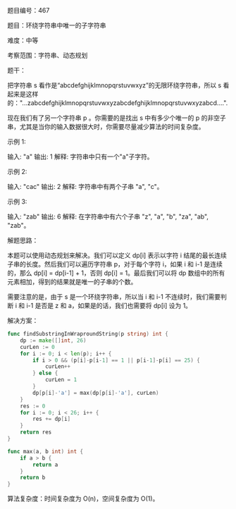 题目编号：467

题目：环绕字符串中唯一的子字符串

难度：中等

考察范围：字符串、动态规划

题干：

把字符串 s 看作是“abcdefghijklmnopqrstuvwxyz”的无限环绕字符串，所以 s 看起来是这样的："...zabcdefghijklmnopqrstuvwxyzabcdefghijklmnopqrstuvwxyzabcd....". 

现在我们有了另一个字符串 p 。你需要的是找出 s 中有多少个唯一的 p 的非空子串，尤其是当你的输入数据很大时，你需要尽量减少算法的时间复杂度。

示例 1:

输入: "a"
输出: 1
解释: 字符串中只有一个"a"子字符。

示例 2:

输入: "cac"
输出: 2
解释: 字符串中有两个子串 "a", "c"。

示例 3:

输入: "zab"
输出: 6
解释: 在字符串中有六个子串 "z", "a", "b", "za", "ab", "zab"。

解题思路：

本题可以使用动态规划来解决。我们可以定义 dp[i] 表示以字符 i 结尾的最长连续子串的长度。然后我们可以遍历字符串 p，对于每个字符 i，如果 i 和 i-1 是连续的，那么 dp[i] = dp[i-1] + 1，否则 dp[i] = 1。最后我们可以将 dp 数组中的所有元素相加，得到的结果就是唯一的子串的个数。

需要注意的是，由于 s 是一个环绕字符串，所以当 i 和 i-1 不连续时，我们需要判断 i 和 i-1 是否是 z 和 a，如果是的话，我们也需要将 dp[i] 设为 1。

解决方案：

```go
func findSubstringInWraproundString(p string) int {
    dp := make([]int, 26)
    curLen := 0
    for i := 0; i < len(p); i++ {
        if i > 0 && (p[i]-p[i-1] == 1 || p[i-1]-p[i] == 25) {
            curLen++
        } else {
            curLen = 1
        }
        dp[p[i]-'a'] = max(dp[p[i]-'a'], curLen)
    }
    res := 0
    for i := 0; i < 26; i++ {
        res += dp[i]
    }
    return res
}

func max(a, b int) int {
    if a > b {
        return a
    }
    return b
}
```

算法复杂度：时间复杂度为 O(n)，空间复杂度为 O(1)。